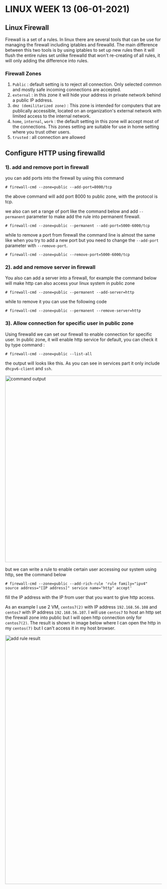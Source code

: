 # LINUX WEEK 13 (06-01-2021)
## Linux Firewall
Firewall is a set of a rules. In linux there are several tools that can be use for managing the firewall including iptables and firewalld. The main difference between this two tools is by using iptables to set up new rules then it will flush the entire rules set unlike firewalld that won't re-creating of all rules, it will only adding the difference into rules.

### Firewall Zones
1. `Public` : default setting is to reject all connection. Only selected common and mostly safe incoming connections are accepted.
2. `external` : in this zone it will hide your address in private network behind a public IP address.
3. `dmz (demilitarized zone)` : This zone is intended for computers that are publically accessible, located on an organization's external network with limited access to the internal network.
4. `home`, `internal`, `work` : the default setting in this zone will accept most of the connections. This zones setting are suitable for use in home setting where you trust other users.
5. `trusted` : all connection are allowed

## Configure HTTP using firewalld
### 1). add and remove port in firewall
you can add ports into the firewall by using this command

```
# firewall-cmd --zone=public --add-port=8000/tcp
```
the above command will add port 8000 to public zone, with the protocol is tcp.

we also can set a range of port like the command below and add `--permanent` parameter to make add the rule into permanent firewall. 
 
```
# firewall-cmd --zone=public --permanent --add-port=5000-6000/tcp
```
while to remove a port from firewall the command line is almost the same like when you try to add a new port but you need to change the `--add-port` parameter with `--remove-port`.

```
# firewall-cmd --zone=public --remove-port=5000-6000/tcp
```
### 2). add and remove server in firewall
You also can add a server into a firewall, for example the command below will make http can also access your linux system in public zone
```
# firewall-cmd --zone=public --permanent --add-server=http
```
while to remove it you can use the following code
```
# firewall-cmd --zone=public --permanent --remove-server=http
```
### 3). Allow connection for specific user in public zone
Using firewalld we can set our firewall to enable connection for specific user. In public zone, it will enable http service for default, you can check it by type command :
```
# firewall-cmd --zone=public --list-all
```
the output will looks like this. As you can see in services part it only include `dhcpv6-client` and `ssh`.

<img src="firewalldListAll.PNG" alt="command output" title="command output" width="600" />

but we can write a rule to enable certain user accessing our system using http, see the command below
```
# firewall-cmd --zone=public --add-rich-rule 'rule family="ipv4" source address="[IP address]" service name="http" accept'
```
fill the IP address with the IP from user that you want to give http access.

As an example I use 2 VM, `centos7(2)` with IP address `192.168.56.108` and `centos7` with IP address `192.168.56.107`. I will use `centos7` to host an http set the firewall zone into public but I will open http connection only for `centos7(2)`. The result is shown in image below where I can open the http in my `centos(7)` but I can't access it in my host browser.

<img src="addRule.PNG" alt="add rule result" title="add rule result" width="800" />